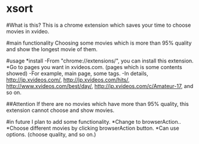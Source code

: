 xsort
=====
#What is this?
This is a chrome extension which saves your time to choose movies in xvideo.

#main functionality
Choosing some movies which is more than 95% quality and show the longest movie of them.

#usage
*install
 -From "chrome://extensions/", you can install this extension.
*Go to pages you want in xvideos.com. (pages which is some contents showed)
 -For example, main page, some tags.
 -In details, http://jp.xvideos.com/, http://jp.xvideos.com/hits/, http://www.xvideos.com/best/day/, http://jp.xvideos.com/c/Amateur-17, and so on.

##Attention
If there are no movies which have more than 95% quality, this extension cannot choose and show movies.

#in future
I plan to add some functionality.
*Change to browserAction..
*Choose different movies by clicking browserAction button.
*Can use options. (choose quality, and so on.) 
